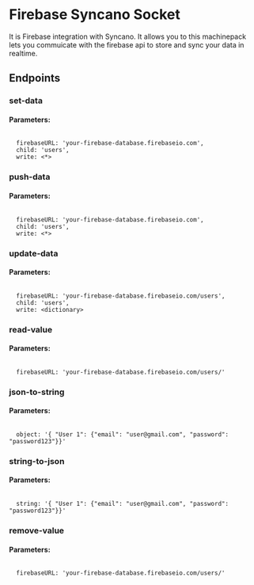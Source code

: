 # Firebase Syncano Socket

It is Firebase integration with Syncano. It allows you to this machinepack lets you commuicate with the firebase api to store and sync your data in realtime.

## Endpoints

### set-data

#### Parameters:
```

  firebaseURL: 'your-firebase-database.firebaseio.com',
  child: 'users',
  write: <*>
```


### push-data

#### Parameters:
```

  firebaseURL: 'your-firebase-database.firebaseio.com',
  child: 'users',
  write: <*>
```


### update-data

#### Parameters:
```

  firebaseURL: 'your-firebase-database.firebaseio.com/users',
  child: 'users',
  write: <dictionary>
```


### read-value

#### Parameters:
```

  firebaseURL: 'your-firebase-database.firebaseio.com/users/'
```


### json-to-string

#### Parameters:
```

  object: '{ "User 1": {"email": "user@gmail.com", "password": "password123"}}'
```


### string-to-json

#### Parameters:
```

  string: '{ "User 1": {"email": "user@gmail.com", "password": "password123"}}'
```


### remove-value

#### Parameters:
```

  firebaseURL: 'your-firebase-database.firebaseio.com/users/'
```


